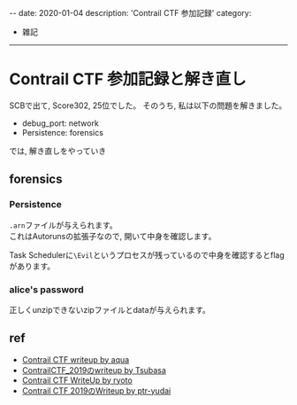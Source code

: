 --
date: 2020-01-04
description: 'Contrail CTF 参加記録'
category:
 - 雑記
---

# Contrail CTF 参加記録と解き直し

SCBで出て, Score302, 25位でした。
そのうち, 私は以下の問題を解きました。

 - debug_port: network
 - Persistence: forensics
 
では, 解き直しをやっていき

## forensics
### Persistence
`.arn`ファイルが与えられます。  
これはAutorunsの拡張子なので, 開いて中身を確認します。

Task Schedulerに`\Evil`というプロセスが残っているので中身を確認するとflagがあります。

### alice's password
正しくunzipできないzipファイルとdataが与えられます。

## ref
 - [Contrail CTF writeup by aqua](https://www.aquablog.site/entry/2020/01/04/000000)
 - [ContrailCTF\_2019のwriteup by Tsubasa](http://szarny.hatenablog.com/entry/2020/01/04/ContrailCTF_2019%E3%81%AEwriteup)
 - [Contrail CTF WriteUp by ryoto](https://www.ryotosaito.com/blog/?p=400)
 - [Contrail CTF 2019のWriteup by ptr-yudai](https://ptr-yudai.hatenablog.com/entry/2020/01/04/000225)
